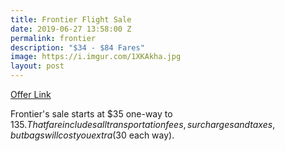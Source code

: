 ```yaml
---
title: Frontier Flight Sale
date: 2019-06-27 13:58:00 Z
permalink: frontier
description: "$34 - $84 Fares"
image: https://i.imgur.com/1XKAkha.jpg
layout: post
---
```


[Offer Link](https://www.flyfrontier.com/deals/flight-sales/)

Frontier's sale starts at $35 one-way to $135. That fare includes all transportation fees, surcharges and taxes, but bags will cost you extra ($30 each way). 


